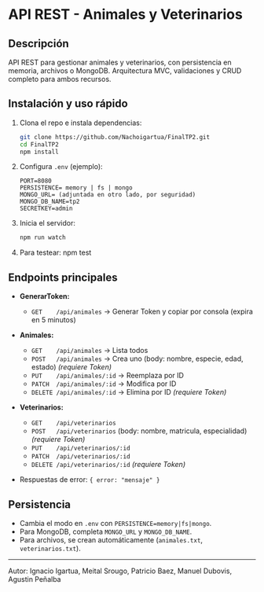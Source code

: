 # API REST - Animales y Veterinarios

## Descripción
API REST para gestionar animales y veterinarios, con persistencia en memoria, archivos o MongoDB. Arquitectura MVC, validaciones y CRUD completo para ambos recursos.

## Instalación y uso rápido
1. Clona el repo e instala dependencias:
   ```bash
   git clone https://github.com/Nachoigartua/FinalTP2.git
   cd FinalTP2
   npm install
   ```
2. Configura `.env` (ejemplo):
   ```env
   PORT=8080
   PERSISTENCE= memory | fs | mongo
   MONGO_URL= (adjuntada en otro lado, por seguridad)
   MONGO_DB_NAME=tp2
   SECRETKEY=admin
   ```
3. Inicia el servidor:
   ```bash
   npm run watch
   ```
4. Para testear:
   npm test

## Endpoints principales
- **GenerarToken:**
  - `GET    /api/animales`         → Generar Token y copiar por consola (expira en 5 minutos)
- **Animales:**
  - `GET    /api/animales`         → Lista todos
  - `POST   /api/animales`         → Crea uno (body: nombre, especie, edad, estado) *(requiere Token)*
  - `PUT    /api/animales/:id`     → Reemplaza por ID
  - `PATCH  /api/animales/:id`     → Modifica por ID
  - `DELETE /api/animales/:id`     → Elimina por ID *(requiere Token)*
- **Veterinarios:**
  - `GET    /api/veterinarios`
  - `POST   /api/veterinarios`     (body: nombre, matricula, especialidad) *(requiere Token)*
  - `PUT    /api/veterinarios/:id`
  - `PATCH  /api/veterinarios/:id`
  - `DELETE /api/veterinarios/:id` *(requiere Token)*

- Respuestas de error: `{ error: "mensaje" }`

## Persistencia
- Cambia el modo en `.env` con `PERSISTENCE=memory|fs|mongo`.
- Para MongoDB, completa `MONGO_URL` y `MONGO_DB_NAME`.
- Para archivos, se crean automáticamente (`animales.txt`, `veterinarios.txt`).

---
Autor: Ignacio Igartua, Meital Srougo, Patricio Baez, Manuel Dubovis, Agustin Peñalba

